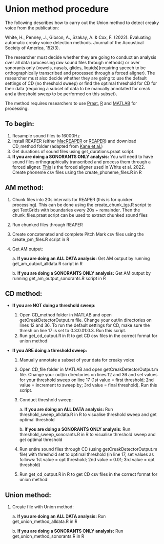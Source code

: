 # Union method procedure
The following describes how to carry out the Union method to detect creaky voice from the publication: 

White, H., Penney, J., Gibson, A., Szakay, A. & Cox, F. (2022). Evaluating automatic creaky voice detection methods. 
    Journal of the Acoustical Society of America, 152(3).
    
The researcher must decide whether they are going to conduct an analysis over all data (processing raw sound files through methods) or over sonorants only
(vowels, nasals, glides, liquids)(requiring speech to be orthographically transcribed and processed through a forced aligner).
The researcher must also decide whether they are going to use the default settings of CD (no threshold sweep) or find the optimal threshold for CD for 
their data (requiring a subset of data to be manually annotated for creak and a threshold sweep to be performed on this subset).

The method requires researchers to use [Praat](https://www.fon.hum.uva.nl/praat/), [R](https://www.R-project.org/) and [MATLAB](https://au.mathworks.com/products/matlab.html) for processing.

## To begin:
1. Resample sound files to 16000Hz
2. Install REAPER (either [MacREAPER](https://kjdallaston.com/projects/) or [REAPER](https://github.com/google/REAPER/)) and download CD_method folder (adapted from [Kane et al.](https://github.com/jckane/Voice_Analysis_Toolkit/))
3. Get durations of sound files using get_durations.praat script.
4. **If you are doing a SONORANTS ONLY analysis:** You will need to have sound files orthographically transcribed and process them through a forced aligner. [This](https://clarin.phonetik.uni-muenchen.de/BASWebServices/interface/Pipeline) is the forced aligner used in White et al. 2022. Create phoneme csv files using the create_phoneme_files.R in R

## AM method:
1. Chunk files into 20s intervals for REAPER (this is for quicker processing). This can be done using the create_chunk_tgs.R script to get TextGrids with boundaries every 20s + remainder. Then the chunk_files.praat script can be used to extract chunked sound files
2. Run chunked files through REAPER
3. Create concatenated and complete Pitch Mark csv files using the create_pm_files.R script in R
4. Get AM output:

    a. **If you are doing an ALL DATA analysis:** Get AM output by running get_am_output_alldata.R script in R
   
    b. **If you are doing a SONORANTS ONLY analysis:** Get AM output by running get_am_output_sonorants.R script in R

## CD method:
- **If you are NOT doing a threshold sweep:**

    1. Open CD_method folder in MATLAB and open getCreakDetectorOutput.m file. Change your out/in directories on lines 12 and 36. To run the default settings for CD, make sure the thresh on line 17 is set to 0.3:0.01:0.3. Run this script.
    2. Run get_cd_output.R in R to get CD csv files in the correct format for union method

- **If you ARE doing a threshold sweep:**

    1. Manually annotate a subset of your data for creaky voice
    2. Open CD_file folder in MATLAB and open getCreakDetectorOutput.m file. Change your out/in directories on lines 12 and 36 and set values for your threshold sweep on line 17 (1st value = first threshold; 2nd value = increment to sweep by; 3rd value = final threshold). Run this script.
    3. Conduct threshold sweep:
   
        a. **If you are doing an ALL DATA analysis:** Run threshold_sweep_alldata.R in R to visualise threshold sweep and get optimal threshold
      
        b. **If you are doing a SONORANTS ONLY analysis:** Run threshold_sweep_sonorants.R in R to visualise threshold sweep and get optimal threshold
   
    4. Run entire sound files through CD (using getCreakDetectorOutput.m file) with threshold set to optimal threshold (in line 17, set values as follows: 1st value = opt threshold; 2nd value = 0.01; 3rd value = opt threshold)
    5. Run get_cd_output.R in R to get CD csv files in the correct format for union method

## Union method:
1. Create file with Union method:

    a. **If you are doing an ALL DATA analysis:** Run get_union_method_alldata.R in R
   
    b. **If you are doing a SONORANTS ONLY analysis:** Run get_union_method_sonorants.R in R
